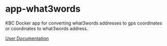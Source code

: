 # app-what3words

KBC Docker app for converting what3words addresses to gps coordinates or coordinates to what3words address.

[User Documentation](https://help.keboola.com/extractors/other/what3words/)
